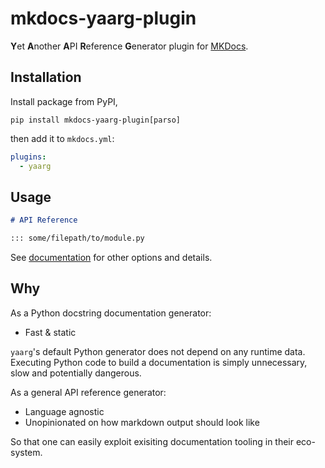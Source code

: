 # mkdocs-yaarg-plugin

**Y**et **A**nother **A**PI **R**eference **G**enerator plugin for [MKDocs](https://www.mkdocs.org/).

## Installation

Install package from PyPI,

```
pip install mkdocs-yaarg-plugin[parso]
```

then add it to `mkdocs.yml`:

```yaml
plugins:
  - yaarg
```

## Usage

```markdown
# API Reference

::: some/filepath/to/module.py
```

See [documentation](https://g6123.github.io/mkdocs-yaarg-plugin/) for other options and details.

## Why

As a Python docstring documentation generator:

- Fast & static

`yaarg`'s default Python generator does not depend on any runtime data.
Executing Python code to build a documentation is simply unnecessary, slow and potentially dangerous.

As a general API reference generator:

- Language agnostic
- Unopinionated on how markdown output should look like

So that one can easily exploit exisiting documentation tooling in their eco-system.
